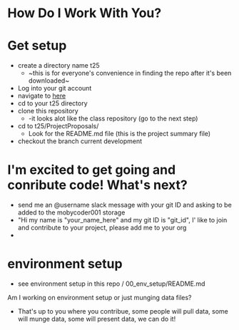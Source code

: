 # How Do I Work With You?

# Get setup

- create a directory name t25
  - ~this is for everyone's convenience in finding the repo after it's been downloaded~
- Log into your git account
- navigate to [here](https://github.com/mobycoder001/Wi2018-Classroom)
- cd to your t25 directory
- clone this repository
  - -it looks alot like the class repository (go to the next step)
- cd to t25/ProjectProposals/
  - Look for the README.md file (this is the project summary file)
- checkout the branch current development


# I'm excited to get going and conribute code! What's next?
- send me an @username slack message with your git ID and asking to be added to the mobycoder001 storage
- "Hi my name is "your_name_here" and my git ID is "git_id", I' like to join and contribute to your project, please add me to your org
-


# environment setup
- see environment setup in this repo / 00_env_setup/README.md

Am I working on environment setup or just munging data files?
- That's up to you where you contribue, some people will pull data, some will munge data, some will present data, we can do it!
